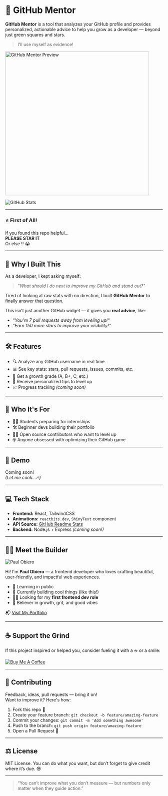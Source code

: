 # 🚀 GitHub Mentor

**GitHub Mentor** is a tool that analyzes your GitHub profile and provides personalized, actionable advice to help you grow as a developer — beyond just green squares and stars.

> I'll use myself as evidence!

<img width="460" alt="GitHub Mentor Preview" src="https://github.com/user-attachments/assets/af05b746-0b55-4fad-bd66-80e03f7c07b5" />

![GitHub Stats](https://github-readme-stats.vercel.app/api?username=DevObiero&theme=vue-dark&show_icons=true&hide_border=true&count_private=true)

---

### ⭐ First of All!

If you found this repo helpful...  
**PLEASE STAR IT**  
Or else !! 😭 

---

## 🌟 Why I Built This

As a developer, I kept asking myself:

> _"What should I do next to improve my GitHub and stand out?"_

Tired of looking at raw stats with no direction, I built **GitHub Mentor** to finally answer that question.

This isn’t just another GitHub widget — it gives you **real advice**, like:

- _"You're 7 pull requests away from leveling up!"_
- _"Earn 150 more stars to improve your visibility!"_

---

## 🛠 Features

- 🔍 Analyze any GitHub username in real time
- 📊 See key stats: stars, pull requests, issues, commits, etc.
- 🎯 Get a growth grade (A, B+, C, etc.)
- 🧠 Receive personalized tips to level up
- 📈 Progress tracking *(coming soon)*

---

## 👥 Who It's For

- 🧑‍🎓 Students preparing for internships
- 🛠 Beginner devs building their portfolio
- 🧑‍💻 Open source contributors who want to level up
- 🤓 Anyone obsessed with optimizing their GitHub game

---

## 📸 Demo

Coming soon!  
*(Let me cook…🔥)*

---

## 💻 Tech Stack

- **Frontend:** React, TailwindCSS  
- **Animations:** `reactbits.dev`, `ShinyText` component  
- **API Source:** [GitHub Readme Stats](https://github.com/anuraghazra/github-readme-stats)  
- **Backend:** Node.js + Express *(coming soon!)*

---

## 🧑‍💻 Meet the Builder

![Paul Obiero](https://storage.ko-fi.com/cdn/useruploads/cbe5eaa4-88c3-4bfc-9137-c5d20c5bafe9_e701eeca-e6da-4171-b394-3d62da6c5b76.png)

Hi! I'm **Paul Obiero** — a frontend developer who loves crafting beautiful, user-friendly, and impactful web experiences.

- 🌱 Learning in public  
- 🚀 Currently building cool things (like this!)  
- 👨‍💻 Looking for my **first frontend dev role**  
- 🧠 Believer in growth, grit, and good vibes

📬 [Visit My Portfolio](https://paulobiero.netlify.app)

---

## ☕ Support the Grind

If this project inspired or helped you, consider fueling it with a ☕ or a smile:

[![Buy Me A Coffee](https://cdn.buymeacoffee.com/buttons/v2/default-yellow.png)](https://ko-fi.com/devvobiero)

---

## 🤝 Contributing

Feedback, ideas, pull requests — bring it on!  
Want to improve it? Here's how:

1. Fork this repo 🍴  
2. Create your feature branch: `git checkout -b feature/amazing-feature`  
3. Commit your changes: `git commit -m 'Add something awesome'`  
4. Push to the branch: `git push origin feature/amazing-feature`  
5. Open a Pull Request 🚀

---

## ⚖️ License

MIT License. You can do what you want, but don’t forget to give credit where it’s due. 😎

---

> “You can’t improve what you don’t measure — but numbers only matter when they guide action.”
